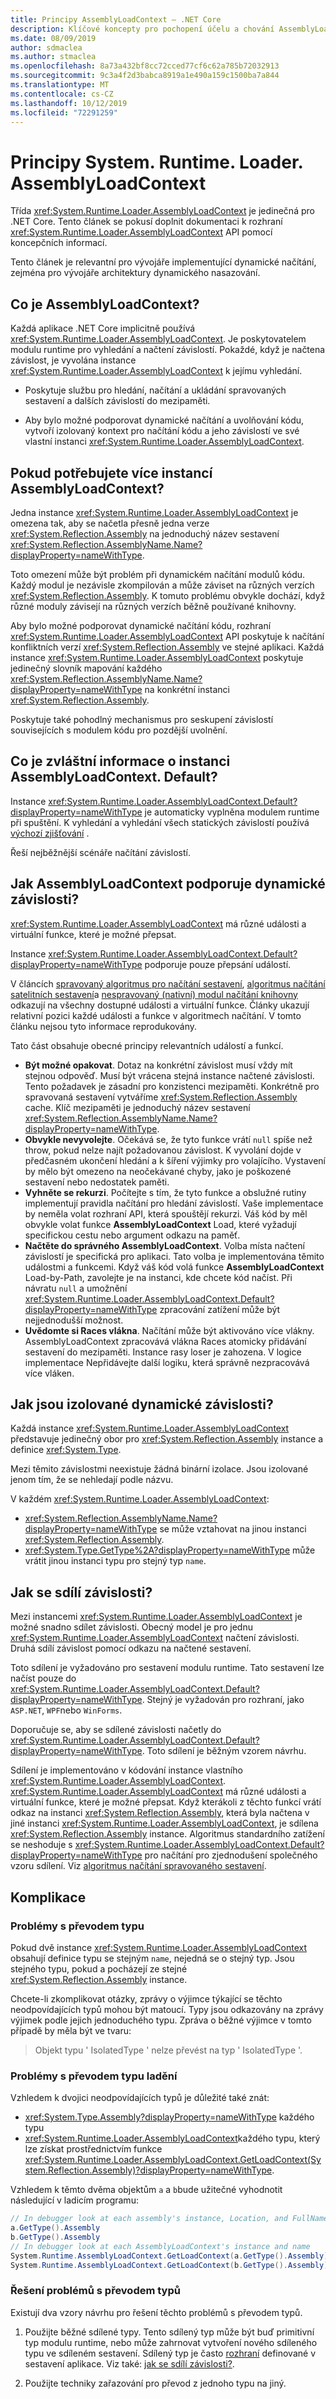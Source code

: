 ```yaml
---
title: Principy AssemblyLoadContext – .NET Core
description: Klíčové koncepty pro pochopení účelu a chování AssemblyLoadContext v .NET Core
ms.date: 08/09/2019
author: sdmaclea
ms.author: stmaclea
ms.openlocfilehash: 8a73a432bf8cc72cced77cf6c62a785b72032913
ms.sourcegitcommit: 9c3a4f2d3babca8919a1e490a159c1500ba7a844
ms.translationtype: MT
ms.contentlocale: cs-CZ
ms.lasthandoff: 10/12/2019
ms.locfileid: "72291259"
---
```

# <a name="understanding-systemruntimeloaderassemblyloadcontext"></a>Principy System. Runtime. Loader. AssemblyLoadContext

Třída <xref:System.Runtime.Loader.AssemblyLoadContext> je jedinečná pro .NET Core. Tento článek se pokusí doplnit dokumentaci k rozhraní <xref:System.Runtime.Loader.AssemblyLoadContext> API pomocí koncepčních informací.

Tento článek je relevantní pro vývojáře implementující dynamické načítání, zejména pro vývojáře architektury dynamického nasazování.

## <a name="what-is-the-assemblyloadcontext"></a>Co je AssemblyLoadContext?

Každá aplikace .NET Core implicitně používá <xref:System.Runtime.Loader.AssemblyLoadContext>.
Je poskytovatelem modulu runtime pro vyhledání a načtení závislostí. Pokaždé, když je načtena závislost, je vyvolána instance <xref:System.Runtime.Loader.AssemblyLoadContext> k jejímu vyhledání.

- Poskytuje službu pro hledání, načítání a ukládání spravovaných sestavení a dalších závislostí do mezipaměti.

- Aby bylo možné podporovat dynamické načítání a uvolňování kódu, vytvoří izolovaný kontext pro načítání kódu a jeho závislostí ve své vlastní instanci <xref:System.Runtime.Loader.AssemblyLoadContext>.

## <a name="when-do-you-need-multiple-assemblyloadcontext-instances"></a>Pokud potřebujete více instancí AssemblyLoadContext?

Jedna instance <xref:System.Runtime.Loader.AssemblyLoadContext> je omezena tak, aby se načetla přesně jedna verze <xref:System.Reflection.Assembly> na jednoduchý název sestavení <xref:System.Reflection.AssemblyName.Name?displayProperty=nameWithType>.

Toto omezení může být problém při dynamickém načítání modulů kódu. Každý modul je nezávisle zkompilován a může záviset na různých verzích <xref:System.Reflection.Assembly>. K tomuto problému obvykle dochází, když různé moduly závisejí na různých verzích běžně používané knihovny.

Aby bylo možné podporovat dynamické načítání kódu, rozhraní <xref:System.Runtime.Loader.AssemblyLoadContext> API poskytuje k načítání konfliktních verzí <xref:System.Reflection.Assembly> ve stejné aplikaci. Každá instance <xref:System.Runtime.Loader.AssemblyLoadContext> poskytuje jedinečný slovník mapování každého <xref:System.Reflection.AssemblyName.Name?displayProperty=nameWithType> na konkrétní instanci <xref:System.Reflection.Assembly>.

Poskytuje také pohodlný mechanismus pro seskupení závislostí souvisejících s modulem kódu pro pozdější uvolnění.

## <a name="what-is-special-about-the-assemblyloadcontextdefault-instance"></a>Co je zvláštní informace o instanci AssemblyLoadContext. Default?

Instance <xref:System.Runtime.Loader.AssemblyLoadContext.Default?displayProperty=nameWithType> je automaticky vyplněna modulem runtime při spuštění.  K vyhledání a vyhledání všech statických závislostí používá [výchozí zjišťování](default-probing.md) .

Řeší nejběžnější scénáře načítání závislostí.

## <a name="how-does-assemblyloadcontext-support-dynamic-dependencies"></a>Jak AssemblyLoadContext podporuje dynamické závislosti?

<xref:System.Runtime.Loader.AssemblyLoadContext> má různé události a virtuální funkce, které je možné přepsat.

Instance <xref:System.Runtime.Loader.AssemblyLoadContext.Default?displayProperty=nameWithType> podporuje pouze přepsání událostí.

V článcích [spravovaný algoritmus pro načítání sestavení](loading-managed.md), [algoritmus načítání satelitních sestavení](loading-resources.md)a [nespravovaný (nativní) modul načítání knihovny](loading-unmanaged.md) odkazují na všechny dostupné události a virtuální funkce.  Články ukazují relativní pozici každé události a funkce v algoritmech načítání. V tomto článku nejsou tyto informace reprodukovány.

Tato část obsahuje obecné principy relevantních událostí a funkcí.

- **Být možné opakovat**. Dotaz na konkrétní závislost musí vždy mít stejnou odpověď. Musí být vrácena stejná instance načtené závislosti. Tento požadavek je zásadní pro konzistenci mezipaměti. Konkrétně pro spravovaná sestavení vytváříme <xref:System.Reflection.Assembly> cache. Klíč mezipaměti je jednoduchý název sestavení <xref:System.Reflection.AssemblyName.Name?displayProperty=nameWithType>.
- **Obvykle nevyvolejte**.  Očekává se, že tyto funkce vrátí `null` spíše než throw, pokud nelze najít požadovanou závislost. K vyvolání dojde v předčasném ukončení hledání a k šíření výjimky pro volajícího. Vystavení by mělo být omezeno na neočekávané chyby, jako je poškozené sestavení nebo nedostatek paměti.
- **Vyhněte se rekurzi**. Počítejte s tím, že tyto funkce a obslužné rutiny implementují pravidla načítání pro hledání závislostí. Vaše implementace by neměla volat rozhraní API, která spouštějí rekurzi. Váš kód by měl obvykle volat funkce **AssemblyLoadContext** Load, které vyžadují specifickou cestu nebo argument odkazu na paměť.
- **Načtěte do správného AssemblyLoadContext**. Volba místa načtení závislostí je specifická pro aplikaci.  Tato volba je implementována těmito událostmi a funkcemi. Když váš kód volá funkce **AssemblyLoadContext** Load-by-Path, zavolejte je na instanci, kde chcete kód načíst. Při návratu `null` a umožnění <xref:System.Runtime.Loader.AssemblyLoadContext.Default?displayProperty=nameWithType> zpracování zatížení může být nejjednodušší možnost.
- **Uvědomte si Races vlákna**. Načítání může být aktivováno více vlákny. AssemblyLoadContext zpracovává vlákna Races atomicky přidávání sestavení do mezipaměti. Instance rasy loser je zahozena. V logice implementace Nepřidávejte další logiku, která správně nezpracovává více vláken.

## <a name="how-are-dynamic-dependencies-isolated"></a>Jak jsou izolované dynamické závislosti?

Každá instance <xref:System.Runtime.Loader.AssemblyLoadContext> představuje jedinečný obor pro <xref:System.Reflection.Assembly> instance a definice <xref:System.Type>.

Mezi těmito závislostmi neexistuje žádná binární izolace. Jsou izolované jenom tím, že se nehledají podle názvu.

V každém <xref:System.Runtime.Loader.AssemblyLoadContext>:

- <xref:System.Reflection.AssemblyName.Name?displayProperty=nameWithType> se může vztahovat na jinou instanci <xref:System.Reflection.Assembly>.
- <xref:System.Type.GetType%2A?displayProperty=nameWithType> může vrátit jinou instanci typu pro stejný typ `name`.

## <a name="how-are-dependencies-shared"></a>Jak se sdílí závislosti?

Mezi instancemi <xref:System.Runtime.Loader.AssemblyLoadContext> je možné snadno sdílet závislosti. Obecný model je pro jednu <xref:System.Runtime.Loader.AssemblyLoadContext> načtení závislosti.  Druhá sdílí závislost pomocí odkazu na načtené sestavení.

Toto sdílení je vyžadováno pro sestavení modulu runtime. Tato sestavení lze načíst pouze do <xref:System.Runtime.Loader.AssemblyLoadContext.Default?displayProperty=nameWithType>. Stejný je vyžadován pro rozhraní, jako `ASP.NET`, `WPF`nebo `WinForms`.

Doporučuje se, aby se sdílené závislosti načetly do <xref:System.Runtime.Loader.AssemblyLoadContext.Default?displayProperty=nameWithType>. Toto sdílení je běžným vzorem návrhu.

Sdílení je implementováno v kódování instance vlastního <xref:System.Runtime.Loader.AssemblyLoadContext>. <xref:System.Runtime.Loader.AssemblyLoadContext> má různé události a virtuální funkce, které je možné přepsat. Když kterákoli z těchto funkcí vrátí odkaz na instanci <xref:System.Reflection.Assembly>, která byla načtena v jiné instanci <xref:System.Runtime.Loader.AssemblyLoadContext>, je sdílena <xref:System.Reflection.Assembly> instance. Algoritmus standardního zatížení se neshoduje s <xref:System.Runtime.Loader.AssemblyLoadContext.Default?displayProperty=nameWithType> pro načítání pro zjednodušení společného vzoru sdílení.  Viz [algoritmus načítání spravovaného sestavení](loading-managed.md).

## <a name="complications"></a>Komplikace

### <a name="type-conversion-issues"></a>Problémy s převodem typu

Pokud dvě instance <xref:System.Runtime.Loader.AssemblyLoadContext> obsahují definice typu se stejným `name`, nejedná se o stejný typ. Jsou stejného typu, pokud a pocházejí ze stejné <xref:System.Reflection.Assembly> instance.

Chcete-li zkomplikovat otázky, zprávy o výjimce týkající se těchto neodpovídajících typů mohou být matoucí. Typy jsou odkazovány na zprávy výjimek podle jejich jednoduchého typu. Zpráva o běžné výjimce v tomto případě by měla být ve tvaru:

> Objekt typu ' IsolatedType ' nelze převést na typ ' IsolatedType '.

### <a name="debugging-type-conversion-issues"></a>Problémy s převodem typu ladění

Vzhledem k dvojici neodpovídajících typů je důležité také znát:

- <xref:System.Type.Assembly?displayProperty=nameWithType> každého typu
- <xref:System.Runtime.Loader.AssemblyLoadContext>každého typu, který lze získat prostřednictvím funkce <xref:System.Runtime.Loader.AssemblyLoadContext.GetLoadContext(System.Reflection.Assembly)?displayProperty=nameWithType>.

Vzhledem k těmto dvěma objektům `a` a `b`bude užitečné vyhodnotit následující v ladicím programu:

```csharp
// In debugger look at each assembly's instance, Location, and FullName
a.GetType().Assembly
b.GetType().Assembly
// In debugger look at each AssemblyLoadContext's instance and name
System.Runtime.AssemblyLoadContext.GetLoadContext(a.GetType().Assembly)
System.Runtime.AssemblyLoadContext.GetLoadContext(b.GetType().Assembly)
```

### <a name="resolving-type-conversion-issues"></a>Řešení problémů s převodem typů

Existují dva vzory návrhu pro řešení těchto problémů s převodem typů.

1. Použijte běžné sdílené typy. Tento sdílený typ může být buď primitivní typ modulu runtime, nebo může zahrnovat vytvoření nového sdíleného typu ve sdíleném sestavení.  Sdílený typ je často [rozhraní](../../csharp/language-reference/keywords/interface.md) definované v sestavení aplikace. Viz také: [jak se sdílí závislosti?](#how-are-dependencies-shared).

2. Použijte techniky zařazování pro převod z jednoho typu na jiný.
